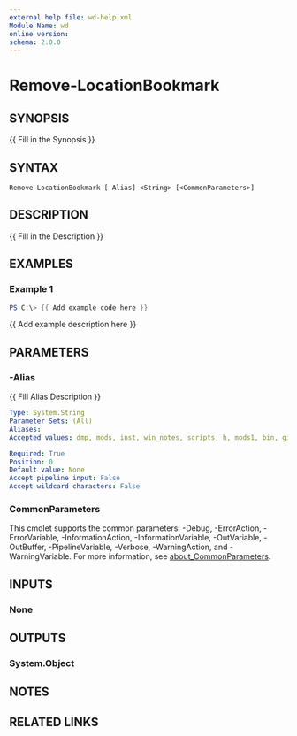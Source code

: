 ```yaml
---
external help file: wd-help.xml
Module Name: wd
online version:
schema: 2.0.0
---
```


# Remove-LocationBookmark

## SYNOPSIS
{{ Fill in the Synopsis }}

## SYNTAX

```
Remove-LocationBookmark [-Alias] <String> [<CommonParameters>]
```

## DESCRIPTION
{{ Fill in the Description }}

## EXAMPLES

### Example 1
```powershell
PS C:\> {{ Add example code here }}
```

{{ Add example description here }}

## PARAMETERS

### -Alias
{{ Fill Alias Description }}

```yaml
Type: System.String
Parameter Sets: (All)
Aliases:
Accepted values: dmp, mods, inst, win_notes, scripts, h, mods1, bin, git

Required: True
Position: 0
Default value: None
Accept pipeline input: False
Accept wildcard characters: False
```

### CommonParameters
This cmdlet supports the common parameters: -Debug, -ErrorAction, -ErrorVariable, -InformationAction, -InformationVariable, -OutVariable, -OutBuffer, -PipelineVariable, -Verbose, -WarningAction, and -WarningVariable. For more information, see [about_CommonParameters](http://go.microsoft.com/fwlink/?LinkID=113216).

## INPUTS

### None

## OUTPUTS

### System.Object
## NOTES

## RELATED LINKS
